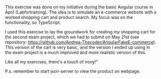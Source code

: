 This exercise was done on my initiative during the basic Angular course in April (Labfortraining). 
The idea is to simulate an e-commerce website with a worked shopping cart and product search. 
My focus was on the functionality, so TypeScript.

I used this exercise to lay the groundwork for creating my shopping cart for the second exam project, which we had to submit on May 21st (see repository: https://github.com/Andrea-Thecoder/AngularFakeE-commerce). 
This version of the cart is very basic, and the version I ended up using in the exam project is a much improved and more realistic version of this.

Like all my exercises, there's a touch of irony!"

P.s. remember to start json-server to view the product on webpage.
